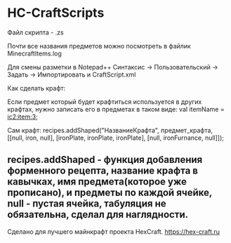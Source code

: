# HC-CraftScripts

Файл скрипта - .zs

Почти все названия предметов можно посмотреть в файлик MinecraftItems.log

Для смены разметки в Notepad++ Синтаксис -> Пользовательский -> Задать -> Импортировать и CraftScript.xml

Как сделать крафт:

Если предмет который будет крафтиться используется в других крафтах, нужно записать его в предметах в таком виде:
val itemName = <ic2:item:3>;

Сам крафт:
recipes.addShaped("НазваниеКрафта", предмет_крафта,
 [[null,		iron,			null],
  [ironPlate,	ironPlate,		ironPlate],
  [null,		ironFurnance,	null]]);

recipes.addShaped - функция добавления форменного рецепта, название крафта в кавычках, имя предмета(которое уже прописано), и предметы по каждой ячейке, null - пустая ячейка, табуляция не обязательна, сделал для наглядности.
---
Сделано для лучшего майнкрафт проекта HexCraft. https://hex-craft.ru
